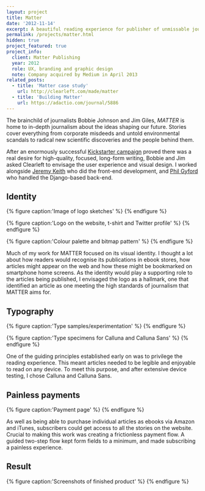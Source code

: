 ```yaml
---
layout: project
title: Matter
date: '2012-11-14'
excerpt: A beautiful reading experience for publisher of unmissable journalism.
permalink: /projects/matter.html
hidden: true
project_featured: true
project_info:
  client: Matter Publishing
  year: 2012
  role: UX, branding and graphic design
  note: Company acquired by Medium in April 2013
related_posts:
  - title: 'Matter case study'
    url: http://clearleft.com/made/matter
  - title: 'Building Matter'
    url: https://adactio.com/journal/5886
---
```

The brainchild of journalists Bobbie Johnson and Jim Giles, _MATTER_ is home to in-depth journalism about the ideas shaping our future. Stories cover everything from corporate misdeeds and untold environmental scandals to radical new scientific discoveries and the people behind them.

After an enormously successful [Kickstarter campaign][1] proved there was a real desire for high-quality, focused, long-form writing, Bobbie and Jim asked Clearleft to envisage the user experience and visual design. I worked alongside [Jeremy Keith][2] who did the front-end development, and [Phil Gyford][3] who handled the Django-based back-end.

## Identity
{% figure caption:'Image of logo sketches' %}
{% endfigure %}

{% figure caption:'Logo on the website, t-shirt and Twitter profile' %}
{% endfigure %}

{% figure caption:'Colour palette and bitmap pattern' %}
{% endfigure %}

Much of my work for MATTER focused on its visual identity. I thought a lot about how readers would recognise its publications in ebook stores, how articles might appear on the web and how these might be bookmarked on smartphone home screens. As the identity would play a supporting role to the articles being published, I envisaged the logo as a hallmark, one that identified an article as one meeting the high standards of journalism that MATTER aims for.

## Typography
{% figure caption:'Type samples/experimentation' %}
{% endfigure %}

{% figure caption:'Type specimens for Calluna and Calluna Sans' %}
{% endfigure %}

One of the guiding principles established early on was to privilege the reading experience. This meant articles needed to be legible and enjoyable to read on any device. To meet this purpose, and after extensive device testing, I chose Calluna and Calluna Sans.

## Painless payments
{% figure caption:'Payment page' %}
{% endfigure %}

As well as being able to purchase individual articles as ebooks via Amazon and iTunes, subscribers could get access to all the stories on the website. Crucial to making this work was creating a frictionless payment flow. A guided two-step flow kept form fields to a minimum, and made subscribing a painless experience.

## Result
{% figure caption:'Screenshots of finished product' %}
{% endfigure %}

[1]: http://www.kickstarter.com/projects/readmatter/matter
[2]: http://clearleft.com/is/jeremy-keith/
[3]: http://www.gyford.com/
